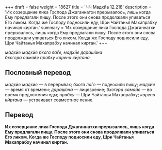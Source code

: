 +++
draft = false
weight = 18627
title = 'ЧЧ Мадхйа 12.218'
description = 'Их созерцание лика Господа Джаганнатхи прерывалось, лишь когда Ему предлагали пищу. После этого они снова продолжали упиваться Его ликом. Когда же Господу подносили еду, Шри Чайтанья Махапрабху начинал киртан.'
summary = 'Их созерцание лика Господа Джаганнатхи прерывалось, лишь когда Ему предлагали пищу. После этого они снова продолжали упиваться Его ликом. Когда же Господу подносили еду, Шри Чайтанья Махапрабху начинал киртан.'
+++

_мадхйе мадхйе бхога ла̄ге, мадхйе дараш́ана  
бхогера самайе прабху карена кӣртана_

## Пословный перевод

_мадхйе_ _мадхйе_ — в перерывах; _бхога_ _ла̄ге_ — подносили пищу; _мадхйе_ — время от времени; _дараш́ана_ — лицезрение; _бхогера_ _самайе_ — во время предложения еды; _прабху_ — Шри Чайтанья Махапрабху; _карена_ _кӣртана_ — устраивает совместное пение.

## Перевод

**Их созерцание лика Господа Джаганнатхи прерывалось, лишь когда Ему предлагали пищу. После этого они снова продолжали упиваться Его ликом. Когда же Господу подносили еду, Шри Чайтанья Махапрабху начинал киртан.**
